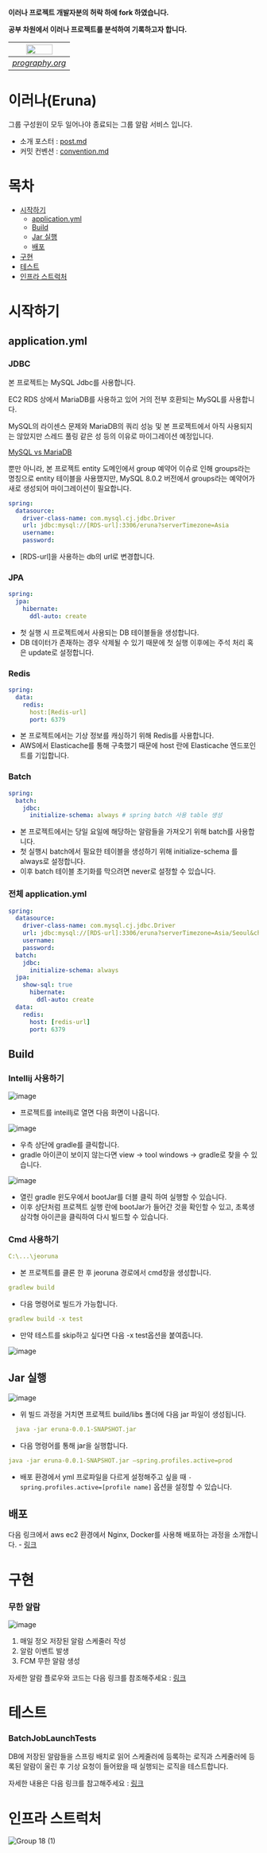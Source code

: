 **이러나 프로젝트 개발자분의 허락 하에 fork 하였습니다.**


**공부 차원에서 이러나 프로젝트를 분석하여 기록하고자 합니다.**

|<img src = "https://github.com/Eruna-Jeoruna/jeoruna/assets/47443884/86d73e0e-fdc1-4009-b809-f88ce94ad1e2" width = "70%" height = "70%">|
|:--:| 
| *[prography.org](https://prography.org)* |
# 이러나(Eruna)

그룹 구성원이 모두 일어나야 종료되는 그룹 알람 서비스 입니다.

- 소개 포스터 : [post.md](https://github.com/Eruna-Jeoruna/jeoruna/blob/main/post.md)
- 커밋 컨벤션 : [convention.md](https://github.com/Eruna-Jeoruna/jeoruna/blob/main/convention.md)



# 목차
- [시작하기](#시작하기)
  - [application.yml](#application.yml)
  - [Build](#Build)
  - [Jar 실행](#Jar-실행)
  - [배포](#배포)
- [구현](#구현)
- [테스트](#테스트)
- [인프라 스트럭처](#인프라-스트럭처)

# 시작하기

## application.yml

### JDBC

본 프로젝트는 MySQL Jdbc를 사용합니다. 

EC2 RDS 상에서 MariaDB를 사용하고 있어 거의 전부 호환되는 MySQL를 사용합니다.

MySQL의 라이센스 문제와 MariaDB의 쿼리 성능 및 본 프로젝트에서 아직 사용되지는 않았지만 스레드 풀링 같은 성 등의 이유로 마이그레이션 예정입니다.

[MySQL vs MariaDB](https://aws.amazon.com/ko/compare/the-difference-between-mariadb-vs-mysql/)

뿐만 아니라, 본 프로젝트 entity 도메인에서 group 예약어 이슈로 인해 groups라는 명칭으로 entity 테이블을 사용했지만, MySQL 8.0.2 버전에서 groups라는 예약어가 새로 생성되어 마이그레이션이 필요합니다.

```yaml
spring:
  datasource:
    driver-class-name: com.mysql.cj.jdbc.Driver
    url: jdbc:mysql://[RDS-url]:3306/eruna?serverTimezone=Asia
    username: 
    password:
```

- [RDS-url]을 사용하는 db의 url로 변경합니다.

### JPA

```yaml
spring:
  jpa:
    hibernate:
      ddl-auto: create
```

- 첫 실행 시 프로젝트에서 사용되는 DB 테이블들을 생성합니다.
- DB 데이터가 존재하는 경우 삭제될 수 있기 때문에 첫 실행 이후에는 주석 처리 혹은 update로 설정합니다.

### Redis

```yaml
spring:
  data:
    redis:
      host:[Redis-url]
      port: 6379
```

- 본 프로젝트에서는 기상 정보를 캐싱하기 위해 Redis를 사용합니다.
- AWS에서 Elasticache를 통해 구축했기 때문에 host 란에 Elasticache 엔드포인트를 기입합니다.

### Batch

```yaml
spring:	
  batch:
    jdbc:
      initialize-schema: always # spring batch 사용 table 생성
```

- 본 프로젝트에서는 당일 요일에 해당하는 알람들을 가져오기 위해 batch를 사용합니다.
- 첫 실행시 batch에서 필요한 테이블을 생성하기 위해 initialize-schema 를 always로 설정합니다.
- 이후 batch 테이블 초기화를 막으려면 never로 설정할 수 있습니다.

### 전체 application.yml

```yaml
spring:
  datasource:
    driver-class-name: com.mysql.cj.jdbc.Driver
    url: jdbc:mysql://[RDS-url]:3306/eruna?serverTimezone=Asia/Seoul&characterEncoding=UTF-8
    username: 
    password: 
  batch:
    jdbc:
      initialize-schema: always
  jpa:
    show-sql: true
      hibernate:
        ddl-auto: create
  data:
    redis:
      host: [redis-url]
      port: 6379

```

## Build

### Intellij 사용하기

![image](https://github.com/Eruna-Jeoruna/jeoruna/assets/47443884/5bd14945-71fc-490b-b700-c73c9deef791)

- 프로젝트를 inteillj로 열면 다음 화면이 나옵니다.

![image](https://github.com/Eruna-Jeoruna/jeoruna/assets/47443884/1c1bd552-bc5d-41cf-aa0e-f25e56a568a8)

- 우측 상단에 gradle를 클릭합니다.
- gradle 아이콘이 보이지 않는다면 view → tool windows → gradle로 찾을 수 있습니다.

![image](https://github.com/Eruna-Jeoruna/jeoruna/assets/47443884/1227ab07-8f0d-4dc7-b2ea-62aba5e076d7)

- 열린 gradle 윈도우에서 bootJar를 더블 클릭 하여 실행할 수 있습니다.
- 이후 상단처럼 프로젝트 실행 란에 bootJar가 들어간 것을 확인할 수 있고, 초록생 삼각형 아이콘을 클릭하여 다시 빌드할 수 있습니다.

### Cmd 사용하기

```yaml
C:\...\jeoruna
```

- 본 프로젝트를 클론 한 후 jeoruna 경로에서 cmd창을 생성합니다.

```yaml
gradlew build
```

- 다음 명령어로 빌드가 가능합니다.

```yaml
gradlew build -x test
```

- 만약 테스트를 skip하고 싶다면 다음 -x test옵션을 붙여줍니다.

![image](https://github.com/Eruna-Jeoruna/jeoruna/assets/47443884/38b1811a-780d-4e43-8846-3e4408f7a4b5)

## Jar 실행

![image](https://github.com/Eruna-Jeoruna/jeoruna/assets/47443884/f2691e7e-8c08-41c0-930e-c4bd00d5ea43)

- 위 빌드 과정을 거치면 프로젝트 build/libs 폴더에 다음 jar 파일이 생성됩니다.

```yaml
  java -jar eruna-0.0.1-SNAPSHOT.jar
```

- 다음 명령어를 통해 jar을 실행합니다.

```yaml
java -jar eruna-0.0.1-SNAPSHOT.jar —spring.profiles.active=prod

```

- 배포 환경에서 yml 프로파일을 다르게 설정해주고 싶을 때 `-spring.profiles.active=[profile name]` 옵션을 설정할 수 있습니다.

## 배포
다음 링크에서 aws ec2 환경에서 Nginx, Docker를 사용해 배포하는 과정을 소개합니다. - [링크](https://github.com/Eruna-Jeoruna/jeoruna/blob/main/deployment.md)

# 구현

### 무한 알람

![image](https://github.com/Eruna-Jeoruna/jeoruna/assets/47443884/90bde95c-f810-42f2-8e1e-fe82361cf582)

1. 매일 정오 저장된 알람 스케줄러 작성
2. 알람 이벤트 발생
3. FCM 무한 알람 생성

자세한 알람 플로우와 코드는 다음 링크를 참조해주세요 : [링크](https://www.notion.so/wakeup-SSE-Redis-023eabe116f14e71af2a8c8c010cdadf?pvs=21)

# 테스트

### BatchJobLaunchTests

DB에 저장된 알람들을 스프링 배치로 읽어 스케줄러에 등록하는 로직과 스케줄러에 등록된 알람이 울린 후 기상 요청이 들어왔을 때 실행되는 로직을 테스트합니다. 

자세한 내용은 다음 링크를 참고해주세요 : [링크](https://skitter-cathedral-fc6.notion.site/Spring-Batch-Quartz-92a860ad8bd64547a3e17baa2bc02432?pvs=4)


# 인프라 스트럭처

![Group 18 (1)](https://github.com/Eruna-Jeoruna/jeoruna/assets/47443884/07bd9b76-2b88-4dba-876a-8db103c84194)


